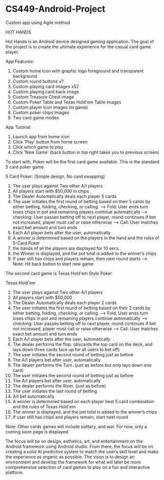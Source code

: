 # CS449-Android-Project
Custom app using Agile method

HOT HANDS

Hot Hands is an Android device designed gaming application. The goal of the project is to create the ultimate experience for the casual card game player.

App Features:
  1) Custom home icon with graphic logo foreground and transparent background
  2) Custom round buttons x?
  3) Custom playing card images x52
  4) Custom playing card back image
  5) Custom Treasure Chest image
  6) Custom Poker Table and Texas Hold'em Table images
  7) Custom player Icon images (in game)
  8) Custom poker chips Images
  9) Two card game modes

App Tutorial:
  1) Launch app from home icon
  2) Click 'Play' button from home screen
  3) Click  which game to play
  4) Click 'New Game' (back button in top right takes you to previous screen)

To start with, Poker will be the first card game available. This is the standard 5 card poker game.

5 Card Poker: (Simple design, No card swapping)
  1) The user plays against Two other A/I players
  2) All players start with $50,000 in chips
  3) The Dealer Automatically deals each player 5 cards
  3) The user initiates the first round of betting based on their 5 cards by either betting, folding, checking, or calling.
      --> Fold: User ends turn loses chips in pot and remaining players continue automatically
      --> checking: User passes betting off to next player, round continues if bet not increased, player must call or raise otherwise
      --> Call: User matches exact bet amount and turn ends
  4) Each A/I player bets after the user, automatically
  5) A winner is determined based on the players in the hand and the rules of 5-Card Poker
  6) the hands of all the players are displayed for 10 secs. 
  7) the Winner is displayed, and the pot total is added to the winner’s chips
  8) If user still has chips and players remain, then next round starts
  --> Note: Hit back button to start new game
  
The second card game is Texas Hold'em Style Poker

Texas Hold'em
  1) The user plays against Two other A/I players
  2) All players start with $50,000
  3) The Dealer Automatically deals each player 2 cards
  4) The user initiates the first round of betting based on their 2 cards by either betting, folding, checking, or calling.
      --> Fold: User ends turn loses chips in pot and remaining players continue automatically
      --> checking: User passes betting off to next player, round continues if bet not increased, player must call or raise otherwise
      --> Call: User matches exact bet amount and turn ends
  5) Each A/I player bets after the user, automatically
  4) The dealer performs the flop. (discards the top card on the deck, and lays down three cards face up for all users to bet off)
  6) The user initiates the second round of betting just as before
  7) The A/I players bet after user, automatically
  8) The dealer performs the Turn. (just as before but only lays down one card)
  9) The user initiates the second round of betting just as before
  10) The A/I players bet after user, automatically
  11) The dealer performs the River. (just as before)
  12) The user initiates the last round of betting
  13) A/I bet automatically
  14) A winner is determined based on each player best 5 card combination and the rules of Texas Hold'em
  15) The winner is displayed, and the pot total is added to the winner’s chips
  16)  If user still has chips and players remain, start next round
  
Note: Other cards games will include solitary, and war. For now, only a coming soon page is displayed.

The focus will be on design, esthetics, art, and entertainment on the Android framework using Android studio. From there, the focus will be on creating a solid AI predictive system to match the user’s skill level and make the experience as organic as possible. The vison is to design an environment and develop the framework for what will later be more comprehensive selection of card games to play on a fun and interactive platform.  
